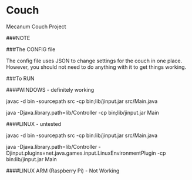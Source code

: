 Couch
=====

Mecanum Couch Project

###NOTE

###The CONFIG file

The config file uses JSON to change settings for the couch in one place. However, you should not need to do anything with it to get things working. 

###To RUN


####WINDOWS - definitely working

javac -d bin -sourcepath src -cp bin;lib/jinput.jar src/Main.java

java -Djava.library.path=lib/Controller -cp bin;lib/jinput.jar Main

####LINUX - untested

javac -d bin -sourcepath src -cp bin:lib/jinput.jar src/Main.java

java -Djava.library.path=lib/Controller -Djinput.plugins=net.java.games.input.LinuxEnvironmentPlugin -cp bin:lib/jinput.jar Main


####LINUX ARM (Raspberry Pi) - Not Working

